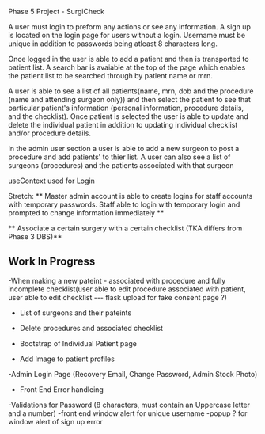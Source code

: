 Phase 5 Project - SurgiCheck

A user must login to preform any actions or see any information. A sign up is located on the login page for users without a login. Username must be unique in addition to passwords being atleast 8 characters long.

Once logged in the user is able to add a patient and then is transported to patient list. A search bar is avaiable at the top of the page which enables the patient list to be searched through by patient name or mrn.

A user is able to see a list of all patients(name, mrn, dob and the procedure (name and attending surgeon only)) and then select the patient to see that particular patient's information (personal information, procedure details, and the checklist). Once patient is selected the user is able to update and delete the individual patient in addition to updating individual checklist and/or procedure details. 

In the admin user section a user is able to add a new surgeon to post a procedure and add patients' to thier list. A user can also see a list of surgeons (procedures) and the patients associated with that surgeon

useContext used for Login 

Stretch:
** Master admin account is able to create logins for staff accounts with temporary passwords. Staff able to login with temporary login and prompted to change information immediately **

** Associate a certain surgery with a certain checklist (TKA differs from Phase 3 DBS)**

## Work In Progress ##

-When making a new pateint - associated with procedure and fully incomplete checklist(user able to edit procedure associated with patient, user able to edit checklist --- flask upload for fake consent page ?)

- List of surgeons and their pateints

- Delete procedures and associated checklist

- Bootstrap of Individual Patient page
 
- Add Image to patient profiles

-Admin Login Page (Recovery Email, Change Password, Admin Stock Photo)

- Front End Error handleing

-Validations for Password (8 characters, must contain an Uppercase letter and a number)
    -front end window alert for unique username
    -popup ? for window alert of sign up error

